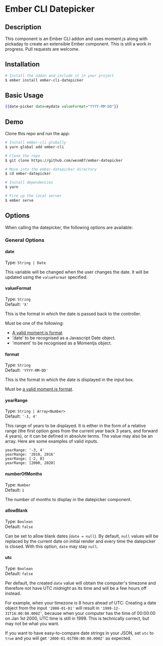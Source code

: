 # Ember CLI Datepicker

## Description

This component is an Ember CLI addon and uses moment.js along with pickaday
to create an extensible Ember component. This is still a work in progress.
Pull requests are welcome.

## Installation

```sh
# Install the addon and include it in your project
$ ember install ember-cli-datepicker
```

## Basic Usage

```handlebars
{{date-picker date=mydate valueFormat="YYYY-MM-DD"}}
```

## Demo

Clone this repo and run the app:

```sh
# Install ember-cli globally
$ yarn global add ember-cli

# Clone the repo
$ git clone https://github.com/wesm87/ember-datepicker

# Move into the ember-datepicker directory
$ cd ember-datepicker

# Install dependencies
$ yarn

# Fire up the local server
$ ember serve
```

## Options

When calling the datepicker, the following options are available:

### General Options

#### date

Type: `String | Date`

This variable will be changed when the user changes the date. It will be updated
using the `valueFormat` specified.

#### valueFormat

Type: `String`  
Default: `'X'`

This is the format in which the date is passed back to the controller.

Must be one of the following:
* [A valid moment.js format](http://momentjs.com/docs/#/parsing/string-format/)
* 'date' to be recognised as a Javascript Date object.
* 'moment' to be recognised as a Momentjs object.

#### format

Type: `String`  
Default: `'YYYY-MM-DD'`

This is the format in which the date is displayed in the input box.

Must be [a valid moment.js format](http://momentjs.com/docs/#/parsing/string-format/).

#### yearRange

Type: `String | Array<Number>`  
Default: `'-3, 4'`

This range of years to be displayed. It is either in the form of a relative
range (the first option goes from the current year back 3 years, and forward
4 years), or it can be defined in absolute terms. The value may also be an
array.  Here are some examples of valid inputs.

    yearRange: '-3, 4'
    yearRange: '2010, 2016'
    yearRange: [-2, 8]
    yearRange: [2000, 2020]

#### numberOfMonths

Type: `Number`  
Default: `1`

The number of months to display in the datepicker component.

#### allowBlank

Type: `Boolean`  
Default: `false`

Can be set to allow blank dates (`date = null`). By default, `null` values will
be replaced by the current date on initial render and every time the datepicker
is closed. With this option, `date` may stay `null`.

#### utc

Type: `Boolean`  
Default: `false`

Per default, the created `date` value will obtain the computer's timezone and
therefore not have UTC midnight as its time and will be a few hours off instead.

For example, when your timezone is 8 hours ahead of UTC: Creating a date object
from the input `'2000-01-01'` will result in `'1999-12-31T16:00:00.000Z'`,
because when your computer has the time of 00:00:00 on Jan 1st 2000, UTC time is
still in 1999. This is technically correct, but may not be what you want.

If you want to have easy-to-compare date strings in your JSON, set `utc` to
`true` and you will get `'2000-01-01T00:00:00.000Z'` as expected.
